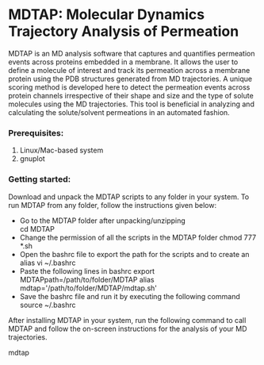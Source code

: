 # MDTAP: Molecular Dynamics Trajectory Analysis of Permeation

MDTAP is an MD analysis software that captures and quantifies permeation events across proteins embedded in a membrane. It allows the user to define a molecule of interest and track its permeation across a membrane protein using the PDB structures generated from MD trajectories. A unique scoring method is developed here to detect the permeation events across protein channels irrespective of their shape and size and the type of solute molecules using the MD trajectories. This tool is beneficial in analyzing and calculating the solute/solvent permeations in an automated fashion.


### Prerequisites:
1) Linux/Mac-based system
2) gnuplot


### Getting started:
Download and unpack the MDTAP scripts to any folder in your system. To run MDTAP from any folder, follow the instructions given below:
- Go to the MDTAP folder after unpacking/unzipping <br> cd MDTAP
- Change the permission of all the scripts in the MDTAP folder
  chmod 777 *.sh
- Open the bashrc file to export the path for the scripts and to create an alias
vi  ~/.bashrc
- Paste the following lines in bashrc
export MDTAPpath=/path/to/folder/MDTAP
alias mdtap='/path/to/folder/MDTAP/mdtap.sh'
- Save the bashrc file and run it by executing the following command
source ~/.bashrc

After installing MDTAP in your system, run the following command to call MDTAP and follow the on-screen instructions for the analysis of your MD trajectories.

mdtap
